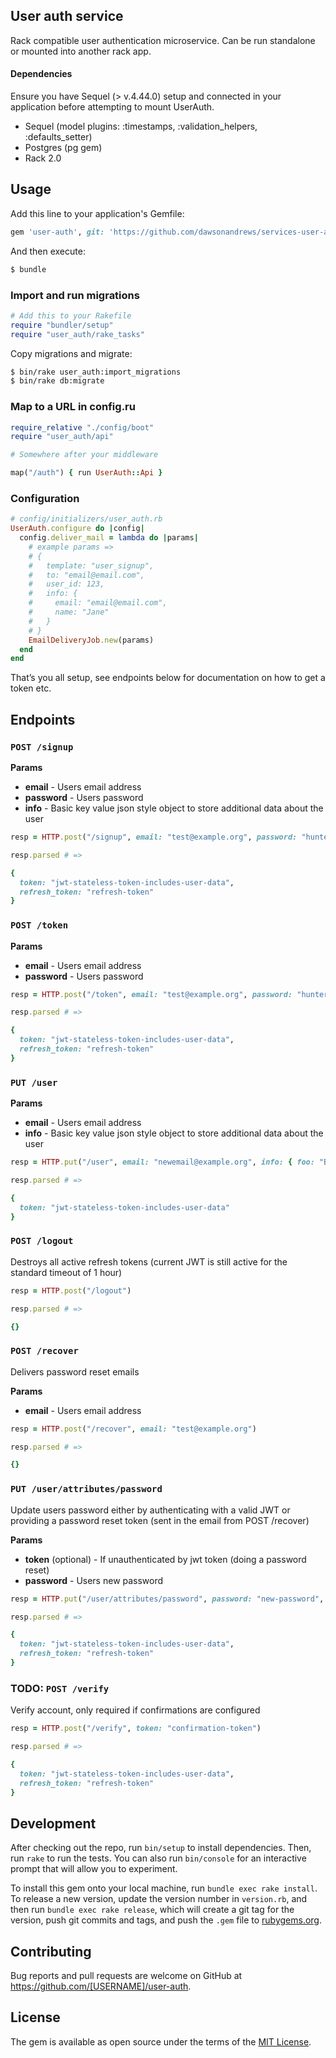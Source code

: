 ## User auth service

Rack compatible user authentication microservice. Can be run standalone or mounted into another rack app.

#### Dependencies

Ensure you have Sequel (> v.4.44.0) setup and connected in your application before attempting to mount UserAuth.

- Sequel (model plugins: :timestamps, :validation_helpers, :defaults_setter)
- Postgres (pg gem)
- Rack 2.0

## Usage

Add this line to your application's Gemfile:

```ruby
gem 'user-auth', git: 'https://github.com/dawsonandrews/services-user-auth'
```

And then execute:

```sh
$ bundle
```

### Import and run migrations

```ruby
# Add this to your Rakefile
require "bundler/setup"
require "user_auth/rake_tasks"
```

Copy migrations and migrate:

```sh
$ bin/rake user_auth:import_migrations
$ bin/rake db:migrate
```

### Map to a URL in config.ru

```ruby
require_relative "./config/boot"
require "user_auth/api"

# Somewhere after your middleware

map("/auth") { run UserAuth::Api }
```

### Configuration

```ruby
# config/initializers/user_auth.rb
UserAuth.configure do |config|
  config.deliver_mail = lambda do |params|
    # example params =>
    # {
    #   template: "user_signup",
    #   to: "email@email.com",
    #   user_id: 123,
    #   info: {
    #     email: "email@email.com",
    #     name: "Jane"
    #   }
    # }
    EmailDeliveryJob.new(params)
  end
end
```

That’s you all setup, see endpoints below for documentation on how to get a token etc.


## Endpoints

### `POST /signup`

**Params**

- **email** - Users email address
- **password** - Users password
- **info** - Basic key value json style object to store additional data about the user

```ruby
resp = HTTP.post("/signup", email: "test@example.org", password: "hunter2", info: { name: "Test" })

resp.parsed # =>

{
  token: "jwt-stateless-token-includes-user-data",
  refresh_token: "refresh-token"
}
```

### `POST /token`

**Params**

- **email** - Users email address
- **password** - Users password

```ruby
resp = HTTP.post("/token", email: "test@example.org", password: "hunter2")

resp.parsed # =>

{
  token: "jwt-stateless-token-includes-user-data",
  refresh_token: "refresh-token"
}
```

### `PUT /user`

**Params**

- **email** - Users email address
- **info** - Basic key value json style object to store additional data about the user

```ruby
resp = HTTP.put("/user", email: "newemail@example.org", info: { foo: "Bar" })

resp.parsed # =>

{
  token: "jwt-stateless-token-includes-user-data"
}
```

### `POST /logout`

Destroys all active refresh tokens (current JWT is still active for the standard timeout of 1 hour)

```ruby
resp = HTTP.post("/logout")

resp.parsed # =>

{}
```

### `POST /recover`

Delivers password reset emails

**Params**

- **email** - Users email address

```ruby
resp = HTTP.post("/recover", email: "test@example.org")

resp.parsed # =>

{}
```

### `PUT /user/attributes/password`

Update users password either by authenticating with a valid JWT or providing a password reset token (sent in the email from POST /recover)

**Params**

- **token** (optional) - If unauthenticated by jwt token (doing a password reset)
- **password** - Users new password

```ruby
resp = HTTP.put("/user/attributes/password", password: "new-password", token: "password-reset-token")

resp.parsed # =>

{
  token: "jwt-stateless-token-includes-user-data",
  refresh_token: "refresh-token"
}
```

### TODO:  `POST /verify`

Verify account, only required if confirmations are configured

```ruby
resp = HTTP.post("/verify", token: "confirmation-token")

resp.parsed # =>

{
  token: "jwt-stateless-token-includes-user-data",
  refresh_token: "refresh-token"
}
```


## Development

After checking out the repo, run `bin/setup` to install dependencies. Then, run `rake` to run the tests. You can also run `bin/console` for an interactive prompt that will allow you to experiment.

To install this gem onto your local machine, run `bundle exec rake install`. To release a new version, update the version number in `version.rb`, and then run `bundle exec rake release`, which will create a git tag for the version, push git commits and tags, and push the `.gem` file to [rubygems.org](https://rubygems.org).

## Contributing

Bug reports and pull requests are welcome on GitHub at https://github.com/[USERNAME]/user-auth.

## License

The gem is available as open source under the terms of the [MIT License](http://opensource.org/licenses/MIT).
